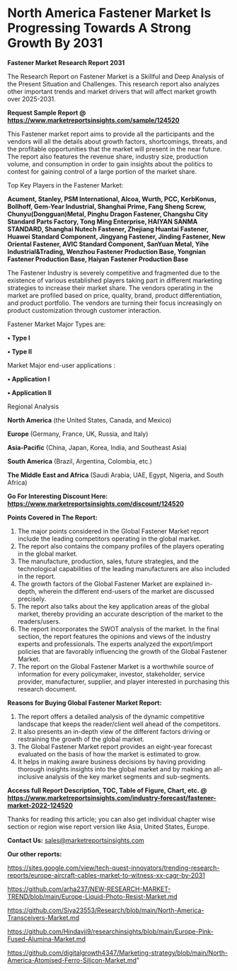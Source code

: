 # North America Fastener Market Is Progressing Towards A Strong Growth By 2031

<strong>Fastener Market Research Report 2031</strong>

The Research Report on Fastener Market is a Skillful and Deep Analysis of the Present Situation and Challenges. This research report also analyzes other important trends and market drivers that will affect market growth over 2025-2031.

<strong>Request Sample Report @ <a href=https://www.marketreportsinsights.com/sample/124520>https://www.marketreportsinsights.com/sample/124520</a></strong>

This Fastener market report aims to provide all the participants and the vendors will all the details about growth factors, shortcomings, threats, and the profitable opportunities that the market will present in the near future. The report also features the revenue share, industry size, production volume, and consumption in order to gain insights about the politics to contest for gaining control of a large portion of the market share.

Top Key Players in the Fastener Market:

<strong>Acument, Stanley, PSM International, Alcoa, Wurth, PCC, KerbKonus, Bollhoff, Gem-Year Industrial, Shanghai Prime, Fang Sheng Screw, Chunyu(Dongguan)Metal, Pinghu Dragon Fastener, Changshu City Standard Parts Factory, Tong Ming Enterprise, HAIYAN SANMA STANDARD, Shanghai Nutech Fastener, Zhejiang Huantai Fastener, Huawei Standard Component, Jingyang Fastener, Jinding Fastener, New Oriental Fastener, AVIC Standard Component, SanYuan Metal, Yihe Industrial&Trading, Wenzhou Fastener Production Base, Yongnian Fastener Production Base, Haiyan Fastener Production Base</strong>

The Fastener Industry is severely competitive and fragmented due to the existence of various established players taking part in different marketing strategies to increase their market share. The vendors operating in the market are profiled based on price, quality, brand, product differentiation, and product portfolio. The vendors are turning their focus increasingly on product customization through customer interaction.

Fastener Market Major Types are:

<strong>• Type I

• Type II</strong>

Market Major end-user applications :

<strong>• Application I

• Application II</strong>

Regional Analysis

</u><strong><b>North America</b></strong> (the United States, Canada, and Mexico)

<strong><b>Europe </b></strong>(Germany, France, UK, Russia, and Italy)

<strong><b>Asia-Pacific</b></strong> (China, Japan, Korea, India, and Southeast Asia)

<strong><b>South America</b></strong> (Brazil, Argentina, Colombia, etc.)

<strong><b>The Middle East and Africa</b></strong> (Saudi Arabia, UAE, Egypt, Nigeria, and South Africa)

<strong>Go For Interesting Discount Here: <a href=https://www.marketreportsinsights.com/discount/124520>https://www.marketreportsinsights.com/discount/124520</a></strong>

<strong>Points Covered in The Report:</strong>
<ol>
  <li>The major points considered in the Global Fastener Market report include the leading competitors operating in the global market.</li>
  <li>The report also contains the company profiles of the players operating in the global market.</li>
  <li>The manufacture, production, sales, future strategies, and the technological capabilities of the leading manufacturers are also included in the report.</li>
  <li>The growth factors of the Global Fastener Market are explained in-depth, wherein the different end-users of the market are discussed precisely.</li>
  <li>The report also talks about the key application areas of the global market, thereby providing an accurate description of the market to the readers/users.</li>
  <li>The report incorporates the SWOT analysis of the market. In the final section, the report features the opinions and views of the industry experts and professionals. The experts analyzed the export/import policies that are favorably influencing the growth of the Global Fastener Market.</li>
  <li>The report on the Global Fastener Market is a worthwhile source of information for every policymaker, investor, stakeholder, service provider, manufacturer, supplier, and player interested in purchasing this research document.</li>
</ol>
<strong>Reasons for Buying Global Fastener Market Report:</strong>

<ol>
  <li>The report offers a detailed analysis of the dynamic competitive landscape that keeps the reader/client well ahead of the competitors.</li>
  <li>It also presents an in-depth view of the different factors driving or restraining the growth of the global market.</li>
  <li>The Global Fastener Market report provides an eight-year forecast evaluated on the basis of how the market is estimated to grow.</li>
  <li>It helps in making aware business decisions by having providing thorough insights insights into the global market and by making an all-inclusive analysis of the key market segments and sub-segments.</li>
</ol>
<strong>Access full Report Description, TOC, Table of Figure, Chart, etc. @ <a href=https://www.marketreportsinsights.com/industry-forecast/fastener-market-2022-124520>https://www.marketreportsinsights.com/industry-forecast/fastener-market-2022-124520</a></strong>


Thanks for reading this article; you can also get individual chapter wise section or region wise report version like Asia, United States, Europe.

<strong>Contact Us:</strong>
sales@marketreportsinsights.com

<strong>Our other reports:</strong>

<a href=https://sites.google.com/view/tech-quest-innovators/trending-research-reports/europe-aircraft-cables-market-to-witness-xx-cagr-by-2031>https://sites.google.com/view/tech-quest-innovators/trending-research-reports/europe-aircraft-cables-market-to-witness-xx-cagr-by-2031</a>

<a href=https://github.com/arha237/NEW-RESEARCH-MARKET-TREND/blob/main/Europe-Liquid-Photo-Resist-Market.md>https://github.com/arha237/NEW-RESEARCH-MARKET-TREND/blob/main/Europe-Liquid-Photo-Resist-Market.md</a>

<a href=https://github.com/Siya23553/Research/blob/main/North-America-Transceivers-Market.md>https://github.com/Siya23553/Research/blob/main/North-America-Transceivers-Market.md</a>

<a href=https://github.com/Hindavii9/researchinsights/blob/main/Europe-Pink-Fused-Alumina-Market.md>https://github.com/Hindavii9/researchinsights/blob/main/Europe-Pink-Fused-Alumina-Market.md</a>

<a href=https://github.com/digitalgrowth4347/Marketing-strategy/blob/main/North-America-Atomised-Ferro-Silicon-Market.md>https://github.com/digitalgrowth4347/Marketing-strategy/blob/main/North-America-Atomised-Ferro-Silicon-Market.md</a>"
